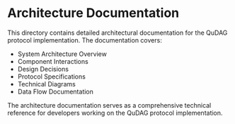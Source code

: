 # Architecture Documentation

This directory contains detailed architectural documentation for the QuDAG protocol implementation. The documentation covers:

- System Architecture Overview
- Component Interactions
- Design Decisions
- Protocol Specifications
- Technical Diagrams
- Data Flow Documentation

The architecture documentation serves as a comprehensive technical reference for developers working on the QuDAG protocol implementation.